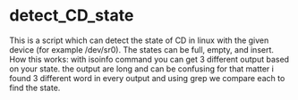 # detect_CD_state
This is a script which can detect the state of CD in linux with the given device (for example /dev/sr0). The states can be full, empty, and insert.  
How this works: with isoinfo command you can get 3 different output based on your state. the output are long and can be confusing for that matter i found 3 different word in every output and using grep we compare each to find the state.
